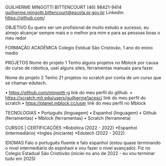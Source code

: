 GUILHERME MINGOTTI BITTENCOURT
(46) 98421-9414
guilherme.mingotti.bittencourt@escola.pr.gov.br
Linkedin: https://github.com/


OBJETIVO
Eu quero ser um profisional de muito estudo e sucesso, eu almejo alcançar sempre mais e o melhor pra mim e para as pessoas boas o meu redor

FORMAÇÃO ACADÊMICA
Colegio Estdual São Cristóvão, 1 ano do enino medio


PROJETOS 
Nome do projeto 1
Tenho alguns projetos no Mblock por causa do curso de robotica, usei alguns sites, ferramentas manuais para fazer.

Nome do projeto 2
Tenho 21 projetos no scratch por conta de um curso que se chamav edutech.

• https://github.com/mingotti-g link do meu perfil do github. 
• https://scratch.mit.edu/users/guilherme1acesc/ link do meu perfil do scratch
• https://planet.mblock.cc/user link do meu perfil no Mblock

TECNOLOGIAS
 • Português (linguagem)
 • Espanhol (linguagem)
 • Github (ferramentas)
 • Mblock (ferramentas)
 • Scratch (ferramneta)
 
CURSOS | CERTIFICAÇÕES
*Robótica  (2022 - 2022)
*Espanhol (intermediário)
*Ingles (iniciante)
*Edutech (2022 - 2022)

IDIOMAS
Falo o português fluente e falo espanhol (estou quase terminando o nivel intermediário do espnhaol e vou fazer o nivel avançado).
Fiz no Colegio Estadual São Cristóvão (iniciei no ano de 2022 - eu vou terminar tudo em 2025)
